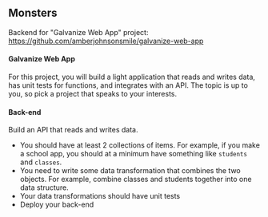 ## Monsters

Backend for "Galvanize Web App" project: https://github.com/amberjohnsonsmile/galvanize-web-app

#### Galvanize Web App

For this project, you will build a light application that reads and writes data, has unit tests for functions, and integrates with an API. The topic is up to you, so pick a project that speaks to your interests.

#### Back-end

Build an API that reads and writes data.

* You should have at least 2 collections of items. For example, if you make a school app, you should at a minimum have something like `students` and `classes`.
* You need to write some data transformation that combines the two objects. For example, combine classes and students together into one data structure.
* Your data transformations should have unit tests
* Deploy your back-end
